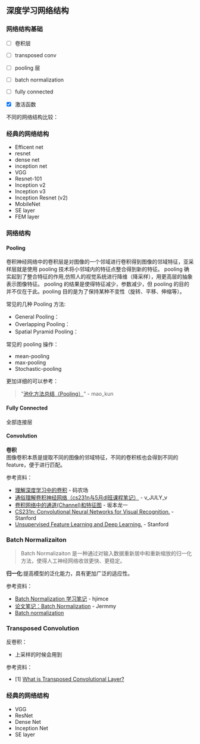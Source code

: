 ## 深度学习网络结构




### 网络结构基础

- [ ] 卷积层
- [ ] transposed conv
- [ ] pooling 层
- [ ] batch normalization
- [ ] fully connected
- [x] 激活函数


不同的网络结构比较：
### 经典的网络结构
- Efficent net
- resnet
- dense net
- inception net
- VGG
- Resnet-101
- Inception v2
- Inception v3
- Inception Resnet (v2)
- MobileNet
- SE layer
- FEM layer



### 网络结构
#### Pooling
卷积神经网络中的卷积层是对图像的一个邻域进行卷积得到图像的邻域特征，亚采样层就是使用 pooling 技术将小邻域内的特征点整合得到新的特征。 pooling 确实起到了整合特征的作用,仿照人的视觉系统进行降维（降采样），用更高层的抽象表示图像特征。
pooling 的结果是使得特征减少，参数减少，但 pooling 的目的并不仅在于此。pooling 目的是为了保持某种不变性（旋转、平移、伸缩等）。

常见的几种 Pooling 方法:
- General Pooling：
- Overlapping Pooling：
- Spatial Pyramid Pooling：

常见的 pooling 操作：
- mean-pooling
- max-pooling
- Stochastic-pooling


更加详细的可以参考：
> "[池化方法总结（Pooling）](https://blog.csdn.net/mao_kun/article/details/50507376)" - mao_kun 


#### Fully Connected

全部连接层

#### Convolution
**卷积**  
图像卷积本质是提取不同的图像的邻域特征，不同的卷积核也会得到不同的 feature，便于进行匹配。



参考资料：
- [理解深度学习中的卷积](http://www.hankcs.com/ml/understanding-the-convolution-in-deep-learning.html) - 码农场  
- [通俗理解卷积神经网络（cs231n与5月dl班课程笔记）](https://blog.csdn.net/v_july_v/article/details/51812459) - v_JULY_v  
- [卷积网络中的通道(Channel)和特征图](https://www.jianshu.com/p/bf8749e15566) - 坂本龙一
- [CS231n: Convolutional Neural Networks for Visual Recognition.](http://cs231n.github.io/)  - Stanford  
- [Unsupervised Feature Learning and Deep Learning.](http://ufldl.stanford.edu/tutorial/) - Stanford


### Batch Normalizaiton

> Batch Normalizaiton 是一种通过对输入数据重新居中和重新缩放的归一化方法，使得人工神经网络收敛更快、更稳定。

**归一化**:提高模型的泛化能力，具有更加广泛的适应性。  

参考资料：
- [Batch Normalization 学习笔记](https://blog.csdn.net/hjimce/article/details/50866313) - hjimce  
- [论文笔记：Batch Normalization](http://jermmy.xyz/2017/09/02/2017-9-2-paper-notes-batch-normalization/) - Jermmy
- [Batch normalization](https://en.wikipedia.org/wiki/Batch_normalization)




### Transposed Convolution

反卷积：
- 上采样的时候会用到


参考资料：
- [1] [What is Transposed Convolutional Layer?](https://towardsdatascience.com/what-is-transposed-convolutional-layer-40e5e6e31c11)



### 经典的网络结构

- VGG
- ResNet
- Dense Net
- Inception Net
- SE layer



